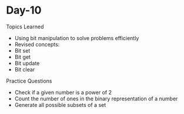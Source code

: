 # Day-10
Topics Learned
- Using bit manipulation to solve problems efficiently
- Revised concepts:
- Bit set
- Bit get
- Bit update
- Bit clear

Practice Questions
- Check if a given number is a power of 2
- Count the number of ones in the binary representation of a number
- Generate all possible subsets of a set